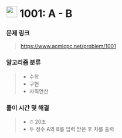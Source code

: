 # <img src="https://static.solved.ac/tier_small/1.svg" width=30> 1001: A - B

### 문제 링크
> https://www.acmicpc.net/problem/1001

### 알고리즘 분류
>- 수학
>- 구현
>- 사칙연산

### 풀이 시간 및 해결
> - ⏱ 20초
> - 두 정수 A와 B를 입력 받은 후 차를 출력
